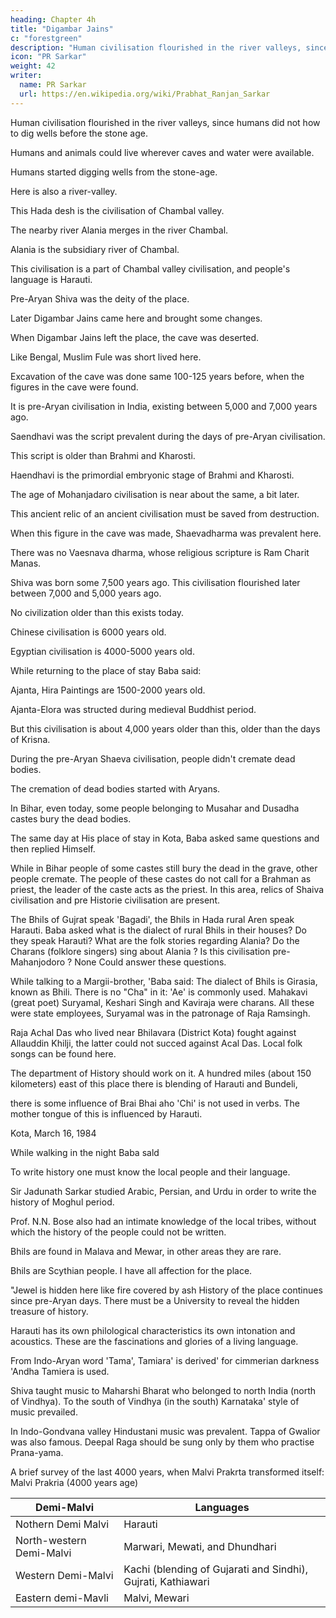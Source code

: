 ```yaml
---
heading: Chapter 4h
title: "Digambar Jains"
c: "forestgreen"
description: "Human civilisation flourished in the river valleys, since humans did not how to dig wells before the stone age"
icon: "PR Sarkar"
weight: 42
writer:
  name: PR Sarkar
  url: https://en.wikipedia.org/wiki/Prabhat_Ranjan_Sarkar
---
```




Human civilisation flourished in the river valleys, since humans did not how to dig wells before the stone age. 

Humans and animals could live wherever caves and water were available. 

Humans started digging wells from the stone-age.

Here is also a river-valley.

This Hada desh is the civilisation of Chambal valley. 

The nearby river Alania merges in the river Chambal. 

Alania is the subsidiary river of Chambal.

This civilisation is a part of Chambal valley civilisation, and people's language is Harauti.

Pre-Aryan Shiva was the deity of the place. 

Later Digambar Jains came here and brought some changes. 

When Digambar Jains left the place, the cave was deserted.

Like Bengal, Muslim Fule was short lived here. 

Excavation of the cave was done same 100-125 years before, when the figures in the cave were found. 

It is pre-Aryan civilisation in India, existing between 5,000 and 7,000 years ago.

Saendhavi was the script prevalent during the days of pre-Aryan civilisation. 

This script is older than Brahmi and Kharosti.

Haendhavi is the primordial embryonic stage of Brahmi and Kharosti.

The age of Mohanjadaro civilisation is near about the same, a bit later. 

This ancient relic of an ancient civilisation must be saved from destruction. 

When this figure in the cave was made, Shaevadharma was prevalent here.

There was no Vaesnava dharma, whose religious scripture is Ram Charit Manas.

<!-- 97 -->

Shiva was born some 7,500 years ago. This civilisation flourished later between 7,000 and 5,000 years ago. 

No civilization older than this exists today.

Chinese civilisation is 6000 years old.

Egyptian civilisation is 4000-5000 years old. 

While returning to the place of stay Baba said:

Ajanta, Hira Paintings are 1500-2000 years old. 

Ajanta-Elora was structed during medieval Buddhist period.

But this civilisation is about 4,000 years older than this, older than the days of Krisna.

During the pre-Aryan Shaeva civilisation, people didn't cremate dead bodies.

The cremation of dead bodies started with Aryans. 

In Bihar, even today, some people belonging to Musahar and Dusadha castes bury the dead bodies.

The same day at His place of stay in Kota, Baba asked same questions and then replied Himself.

While in Bihar people of some castes still bury the dead in the grave, other people cremate. The people of these castes do not call for a Brahman as priest, the leader of the caste acts as the priest. In this area, relics of Shaiva civilisation and pre Historie civilisation are present.

The Bhils of Gujrat speak 'Bagadi', the Bhils in Hada rural Aren speak Harauti. Baba asked what is the dialect of rural Bhils in their houses? Do they speak Harauti? What are the folk stories regarding Alania? Do the Charans (folklore singers) sing about Alania ? Is this civilisation pre-Mahanjodoro ? None Could answer these questions.

While talking to a Margii-brother, 'Baba said: The dialect of Bhils is Girasia, known as Bhili. There is no "Cha" in it: 'Ae' is commonly used. Mahakavi (great poet) Suryamal, Keshari Singh and Kaviraja were charans. All these were state employees, Suryamal was in the patronage of Raja Ramsingh.

Raja Achal Das who lived near Bhilavara (District Kota) fought against Allauddin Khilji, the latter could not succed against Acal Das.
Local folk songs can be found here. 

The department of History should work on it. A hundred miles (about 150 kilometers) east of this place there is blending of Harauti and Bundeli,

there is some influence of Brai Bhai aho 'Chi' is not used in verbs. The mother tongue of this is influenced by Harauti.

<!-- 98 -->

Kota, March 16, 1984

While walking in the night Baba sald

To write history one must know the local people and their language.

Sir Jadunath Sarkar studied Arabic, Persian, and Urdu in order to write the history of Moghul period.

Prof. N.N. Bose also had an intimate knowledge of the local tribes, without which the history of the people could not be written.

Bhils are found in Malava and Mewar, in other areas they are rare. 

Bhils are Scythian people. I have all affection for the place. 

"Jewel is hidden here like fire covered by ash History of the place continues since pre-Aryan days. There must be a University to reveal the hidden treasure of history. 

Harauti has its own philological characteristics its own intonation and acoustics. These are the fascinations and glories of a living language.

From Indo-Aryan word 'Tama', Tamiara' is derived' for cimmerian darkness 'Andha Tamiera is used. 

Shiva taught music to Maharshi Bharat who belonged to north India (north of Vindhya). To the south of Vindhya (in the south) Karnataka' style of music prevailed. 

In Indo-Gondvana valley Hindustani music was prevalent. Tappa of Gwalior was also famous. Deepal Raga should be sung only by them who practise Prana-yama.

A brief survey of the last 4000 years, when Malvi Prakrta transformed itself: Malvi Prakria (4000 years age)


Demi-Malvi | Languages
--- | ---
Nothern Demi Malvi | Harauti
North-western Demi-Malvi | Marwari, Mewati, and Dhundhari 
Western Demi-Malvi | Kachi (blending of Gujarati and Sindhi), Gujrati, Kathiawari
Eastern demi-Mavli | Malvi, Mewari


